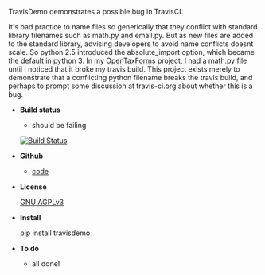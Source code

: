 TravisDemo demonstrates a possible bug in TravisCI.

It's bad practice to name files so generically that they conflict with
standard library filenames such as math.py and email.py. But as new
files are added to the standard library, advising developers to avoid
name conflicts doesnt scale. So python 2.5 introduced the
absolute\_import option, which became the default in python 3. In my
[OpenTaxForms](https://github.com/jsaponara/opentaxforms/) project, I
had a math.py file until I noticed that it broke my travis build. This
project exists merely to demonstrate that a conflicting python filename
breaks the travis build, and perhaps to prompt some discussion at
travis-ci.org about whether this is a bug.

-   **Build status**

    -   should be failing

    [![Build Status](https://travis-ci.org/jsaponara/travisdemo.svg)](https://travis-ci.org/jsaponara/travisdemo)

-   **Github**

    -   [code](https://github.com/jsaponara/travisdemo/)

-   **License**

    [GNU AGPLv3](http://choosealicense.com/licenses/agpl-3.0/)

-   **Install**

    pip install travisdemo

-   **To do**

    -   all done!

